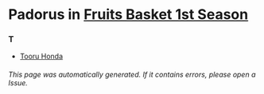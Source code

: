 # Padorus in [Fruits Basket 1st Season](https://myanimelist.net/anime/38680/Fruits_Basket_1st_Season)

### T
* [Tooru Honda](https://github.com/shadow578/Project-Padoru/blob/master/table-of-contents/characters/TooruHonda.md)

###### This page was automatically generated. If it contains errors, please open a Issue.
